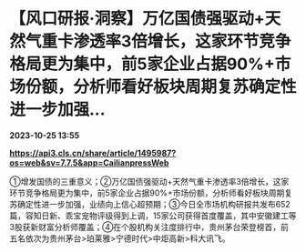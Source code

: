 # 【风口研报·洞察】万亿国债强驱动+天然气重卡渗透率3倍增长，这家环节竞争格局更为集中，前5家企业占据90%+市场份额，分析师看好板块周期复苏确定性进一步加强...

**2023-10-25 13:55**

**https://api3.cls.cn/share/article/1495987?os=web&sv=7.7.5&app=CailianpressWeb**

①增发国债的三重意义；②万亿国债强驱动+天然气重卡渗透率3倍增长，这家环节竞争格局更为集中，前5家企业占据90%+市场份额，分析师看好板块周期复苏确定性进一步加强，业绩向上信心超预期；③今日全市场机构研报共发布652篇，容知日新、乖宝宠物评级得到上调，15家公司获得首度覆盖，其中安徽建工等3股获新财富分析师覆盖；④在个股机构关注度排行中，贵州茅台荣登榜首，前五名依次为贵州茅台>珀莱雅>宁德时代>中炬高新>科大讯飞。